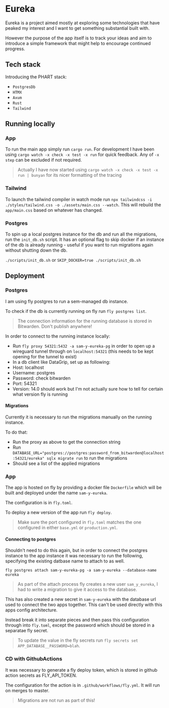 # Eureka

Eureka is a project aimed mostly at exploring some technologies that have peaked my interest and I want to get something substantial built with.

However the purpose of the app itself is to track your ideas and aim to introduce a simple framework that might help to encourage continued progress.

## Tech stack

Introducing the PHART stack:
- `PostgresDb`
- `HTMX`
- `Axum`
- `Rust`
- `Tailwind`

## Running locally

### App

To run the main app simply run `cargo run`. For development I have been using `cargo watch -x check -x test -x run` for quick feedback. Any of `-x step` can be excluded if not required.

> Actually I have now started using `cargo watch -x check -x test -x run | bunyan` for its nicer formatting of the tracing

### Tailwind

To launch the tailwind compiler in watch mode run `npx tailwindcss -i ./styles/tailwind.css -o ./assets/main.css --watch`. This will rebuild the `app/main.css` based on whatever has changed.

### Postgres

To spin up a local postgres instance for the db and run all the migrations, run the `init_db.sh` script. It has an optional flag to skip docker if an instance of the db is already running - useful if you want to run migrations again without shutting down the db.

`./scripts/init_db.sh` or `SKIP_DOCKER=true ./scripts/init_db.sh`

## Deployment

### Postgres

I am using fly postgres to run a sem-managed db instance.

To check if the db is currently running on fly run `fly postgres list`.

> The connection information for the running database is stored in Bitwarden. Don't publish anywhere!

In order to connect to the running instance locally:
- Run `fly proxy 54321:5432 -a sam-y-eureka-pg` in order to open up a wireguard tunnel through on `localhost:54321` (this needs to be kept opening for the tunnel to exist)
- In a db client like DataGrip, set up as following:
- Host: localhost
- Username: postgres
- Password: check bitwarden
- Port: 54321
- Version: 14.0 should work but I'm not actually sure how to tell for certain what version fly is running

#### Migrations

Currently it is necessary to run the migrations manually on the running instance.

To do that:
- Run the proxy as above to get the connection string
- Run `DATABASE_URL="postgres://postgres:password_from_bitwarden@localhost:54321/eureka" sqlx migrate run` to run the migrations
- Should see a list of the applied migrations

### App

The app is hosted on fly by providing a docker file `Dockerfile` which will be built and deployed under the name `sam-y-eureka`.

The configuration is in `fly.toml`.

To deploy a new version of the app run `fly deploy`.

> Make sure the port configured in `fly.toml` matches the one configured in either `base.yml` or `production.yml`.

#### Connecting to postgres

Shouldn't need to do this again, but in order to connect the postgres instance to the app instance it was necessary to run the following, specifying the existing datbase name to attach to as well.

`fly postgres attach sam-y-eureka-pg -a sam-y-eureka --database-name eureka`

> As part of the attach process fly creates a new user `sam_y_eureka`, I had to write a migration to give it access to the database.

This has also created a new secret in `sam-y-eureka` with the database url used to connect the two apps together. This can't be used directly with this apps config architecture.

Instead break it into separate pieces and then pass this configuration through into `fly.toml`, except the password which should be stored in a separatae fly secret.

> To update the value in the fly secrets run `fly secrets set APP_DATABASE__PASSWORD=blah`.

### CD with GithubActions

It was necessary to generate a fly deploy token, which is stored in github action secrets as FLY_API_TOKEN.

The configuration for the action is in `.github/workflows/fly.yml`. It will run on merges to master.

> Migrations are not run as part of this!
